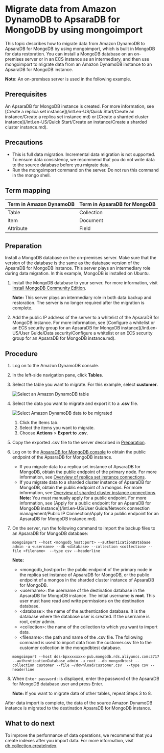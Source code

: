 # Migrate data from Amazon DynamoDB to ApsaraDB for MongoDB by using mongoimport

This topic describes how to migrate data from Amazon DynamoDB to ApsaraDB for MongoDB by using mongoimport, which is built in MongoDB for data restoration. You can install a MongoDB database on an on-premises server or in an ECS instance as an intermediary, and then use mongoimport to migrate data from an Amazon DynamoDB instance to an ApsaraDB for MongoDB instance.

**Note:** An on-premises server is used in the following example.

## Prerequisites

An ApsaraDB for MongoDB instance is created. For more information, see [Create a replica set instance](/intl.en-US/Quick Start/Create an instance/Create a replica set instance.md) or [Create a sharded cluster instance](/intl.en-US/Quick Start/Create an instance/Create a sharded cluster instance.md).

## Precautions

-   This is full data migration. Incremental data migration is not supported. To ensure data consistency, we recommend that you do not write data to the source database before you migrate data.
-   Run the mongoimport command on the server. Do not run this command in the mongo shell.

## Term mapping

|Term in Amazon DynamoDB|Term in ApsaraDB for MongoDB|
|:----------------------|:---------------------------|
|Table|Collection|
|Item|Document|
|Attribute|Field|

## Preparation

Install a MongoDB database on the on-premises server. Make sure that the version of the database is the same as the database version of the ApsaraDB for MongoDB instance. This server plays an intermediary role during data migration. In this example, MongoDB is installed on Ubuntu.

1.  Install the MongoDB database to your server. For more information, visit [Install MongoDB Community Edition](https://docs.mongodb.com/manual/administration/install-community/).

    **Note:** This server plays an intermediary role in both data backup and restoration. The server is no longer required after the migration is complete.

2.  Add the public IP address of the server to a whitelist of the ApsaraDB for MongoDB instance. For more information, see [Configure a whitelist or an ECS security group for an ApsaraDB for MongoDB instance](/intl.en-US/User Guide/Data security/Configure a whitelist or an ECS security group for an ApsaraDB for MongoDB instance.md).

## Procedure

1.  Log on to the Amazon DynamoDB console.
2.  In the left-side navigation pane, click **Tables**.
3.  Select the table you want to migrate. For this example, select **customer**.

    ![Select an Amazon DynamoDB table](https://static-aliyun-doc.oss-accelerate.aliyuncs.com/assets/img/en-US/3535298951/p45065.png)

4.  Select the data you want to migrate and export it to a **.csv** file.

    ![Select Amazon DynamoDB data to be migrated](https://static-aliyun-doc.oss-accelerate.aliyuncs.com/assets/img/en-US/3535298951/p45066.png)

    1.  Click the Items tab.
    2.  Select the items you want to migrate.
    3.  Choose **Actions** \> **Export to .csv**.
5.  Copy the exported .csv file to the server described in [Preparation](#section_u4c_ygw_mhb).
6.  Log on to the [ApsaraDB for MongoDB console](https://mongodb.console.aliyun.com/) to obtain the public endpoint of the ApsaraDB for MongoDB instance.

    -   If you migrate data to a replica set instance of ApsaraDB for MongoDB, obtain the public endpoint of the primary node. For more information, see [Overview of replica set instance connections]().
    -   If you migrate data to a sharded cluster instance of ApsaraDB for MongoDB, obtain the public endpoint of a mongos. For more information, see [Overview of sharded cluster instance connections]().
    **Note:** You must manually apply for a public endpoint. For more information, see [Apply for a public endpoint for an ApsaraDB for MongoDB instance](/intl.en-US/User Guide/Network connection management/Public IP Connection/Apply for a public endpoint for an ApsaraDB for MongoDB instance.md).

7.  On the server, run the following command to import the backup files to an ApsaraDB for MongoDB database:

    ```
    mongoimport --host <mongodb_host:port> --authenticationDatabase admin -u <username> --db <database> --collection <collection> --file <filename>  --type csv --headerline                    
    ```

    **Note:**

    -   <mongodb\_host:port\>: the public endpoint of the primary node in the replica set instance of ApsaraDB for MongoDB, or the public endpoint of a mongos in the sharded cluster instance of ApsaraDB for MongoDB.
    -   <username\>: the username of the destination database in the ApsaraDB for MongoDB instance. The initial username is **root**. This user must have read and write permissions on the destination database.
    -   <database\>: the name of the authentication database. It is the database where the database user is created. If the username is root, enter admin.
    -   <collection\>: the name of the collection to which you want to import data.
    -   <filename\>: the path and name of the .csv file.
    The following command is used to import data from the customer.csv file to the customer collection in the mongodbtest database.

    ```
    mongoimport --host dds-bpxxxxxxxx-pub.mongodb.rds.aliyuncs.com:3717 --authenticationDatabase admin -u root --db mongodbtest --collection customer --file ~/download/customer.csv  --type csv --headerline
    ```

8.  When `Enter password:` is displayed, enter the password of the ApsaraDB for MongoDB database user and press Enter.

    **Note:** If you want to migrate data of other tables, repeat Steps 3 to 8.


After data import is complete, the data of the source Amazon DynamoDB instance is migrated to the destination ApsaraDB for MongoDB instance.

## What to do next

To improve the performance of data operations, we recommend that you create indexes after you import data. For more information, visit [db.collection.createIndex](https://docs.mongodb.com/manual/reference/method/db.collection.createIndex/index.html).

